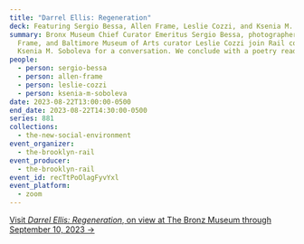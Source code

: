 ```yaml
---
title: "Darrel Ellis: Regeneration"
deck: Featuring Sergio Bessa, Allen Frame, Leslie Cozzi, and Ksenia M. Soboleva
summary: Bronx Museum Chief Curator Emeritus Sergio Bessa, photographer Allen
  Frame, and Baltimore Museum of Arts curator Leslie Cozzi join Rail contributor
  Ksenia M. Soboleva for a conversation. We conclude with a poetry reading.
people:
  - person: sergio-bessa
  - person: allen-frame
  - person: leslie-cozzi
  - person: ksenia-m-soboleva
date: 2023-08-22T13:00:00-0500
end_date: 2023-08-22T14:30:00-0500
series: 881
collections:
  - the-new-social-environment
event_organizer:
  - the-brooklyn-rail
event_producer:
  - the-brooklyn-rail
event_id: recTtPoOlagFyvYxl
event_platform:
  - zoom
---
```

[V﻿isit *Darrel Ellis: Regeneration*, on view at The Bronz Museum through September 10, 2023 →](https://bronxmuseum.org/exhibition/darrel-ellis-regeneration-2/)